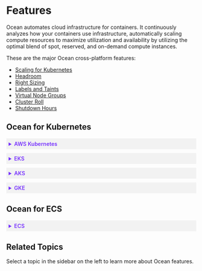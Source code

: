 # Features

Ocean automates cloud infrastructure for containers. It continuously analyzes how your containers use infrastructure, automatically scaling compute resources to maximize utilization and availability by utilizing the optimal blend of spot, reserved, and on-demand compute instances.

These are the major Ocean cross-platform features:

* [Scaling for Kubernetes](ocean/features/scaling-kubernetes)
* [Headroom](ocean/features/headroom)
* [Right Sizing](ocean/features/right-sizing)
* [Labels and Taints](ocean/features/labels-and-taints)
* [Virtual Node Groups](ocean/features/launch-specifications)
* [Cluster Roll](ocean/features/roll-gen)
* [Shutdown Hours](ocean/features/running-hours)

## Ocean for Kubernetes

  <details style="background:#f2f2f2; padding:6px; margin:10px 0px 0px 0px">
   <summary markdown="span" style="color:#7632FE; font-weight:600" id=”texttolinkto”>AWS Kubernetes</summary>
   <div style="padding-left:16px">

  These features are ONLY available for Ocean AWS Kubernetes:

  *  [Elastic IP](ocean/features/elastic-ip)
  *  [Distribute Nodes by vCPU](ocean/features/distribute-vcpu)
  *  [Set up Extended Resource Support](ocean/tutorials/set-up-extended-resource-support)  * 

   </div>
 </details>

 <details style="background:#f2f2f2; padding:6px; margin:10px 0px 0px 0px">
   <summary markdown="span" style="color:#7632FE; font-weight:600" id=”texttolinkto”>EKS</summary>
     <div style="padding-left:16px">

  These features are ONLY available for Ocean EKS:
  
  *  [EKS AMI Auto Update](ocean/features/eks-auto-ami)
  *  [Upgrade Kubernetes Version in an Ocean EKS Cluster](ocean/tutorials/upgrade-kubernetes-eks)

   </div>
  </details>



 <details style="background:#f2f2f2; padding:6px; margin:10px 0px 0px 0px">
   <summary markdown="span" style="color:#7632FE; font-weight:600" id=”texttolinkto”>AKS</summary>
   <div style="padding-left:16px">

These features are ONLY available for Ocean AKS:

- [Scheduled Roll via Console](ocean/features/roll): Includes cluster, Virtual Node Group, and Node Pool rolls.
- [Log Integration with Azure Blob](ocean/features/log-integration-with-azure-blob)
- [Migrate Workload to Ocean for AKS](ocean/tutorials/migrate-workload-aks)
- [Import AKS Cluster with Availability Zone Zero](https://docs.spot.io/ocean/features/vngs/az-zero-feature)
- [Select VMs for an AKS Virtual Node Group](https://docs.spot.io/ocean/features/vm-selection-aks)

>**Notes**: Ocean initiates actions in the Azure account. These actions are bound by the [Azure subscription limits and quotas](https://docs.microsoft.com/en-us/azure/azure-resource-manager/management/azure-subscription-service-limits) provided in the account.
>Ocean for AKS currently supports the import of Linux-based node pools only.

 </div>
  </details>

  
 <details style="background:#f2f2f2; padding:6px; margin:10px 0px 0px 0px">
   <summary markdown="span" style="color:#7632FE; font-weight:600" id=”texttolinkto”>GKE</summary>
   <div style="padding-left:16px">

These features are ONLY available for Ocean GKE:

*  [Auto Update Process for GKE](ocean/features/auto-update-process-gke)
*  [Create a Cluster for GKE Using Shared VPC](tutorials/create-cluster-gke-shared-vpc)
*  [Auto Update Process for GKE](https://docs.spot.io/ocean/features/auto-update-process-gke)
*  [Connect an Existing GKE Cluster](https://docs.spot.io/ocean/getting-started/gke)
*  [Set Maximum Scale Down % for VNG or Cluster via the Console](https://docs.spot.io/ocean/features/max-scale-down-vng-gke-ui)


 </div>
  </details>

## Ocean for ECS

 <details style="background:#f2f2f2; padding:6px; margin:10px 0px 0px 0px">
   <summary markdown="span" style="color:#7632FE; font-weight:600" id=”texttolinkto”>ECS</summary>
   <div style="padding-left:16px">

These features are ONLY available for Ocean AWS ECS:

*  [Scaling for ECS](ocean/features/scaling-ecs)
*  [Cost Analysis per ECS Service](ocean/features/cost-analysis)
*  [Migrate Elastigroups to Ocean (ECS)](ocean/tutorials/migrate-existing-egs-ecs)
*  [Connect a Fargate Service](elastigroup/tutorials/amazon-ecs/import-fargate-services-to-ecs-elastigroup)*  

 </div>
  </details>

## Related Topics

Select a topic in the sidebar on the left to learn more about Ocean features.
